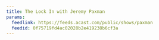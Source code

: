 ```yaml
---
title: The Lock In with Jeremy Paxman
params:
  feedlink: https://feeds.acast.com/public/shows/paxman
  feedid: 0f75719fd4ac02028b2e419238b6cf3a
---
```

